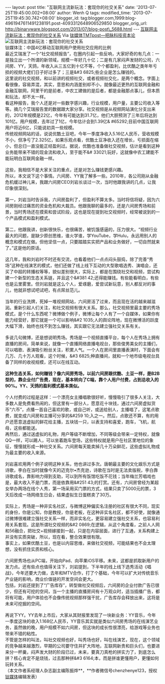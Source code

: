 --- layout: post title: "互联网主流新玩法：套现你的社交关系" date:
'2013-07-25T19:45:00.002+08:00' author: Wenh Q tags: modified\_time:
'2013-07-25T19:45:30.742+08:00' blogger\_id:
tag:blogger.com,1999:blog-4961947611491238191.post-4093312648906529850
blogger\_orig\_url:
http://binaryware.blogspot.com/2013/07/blog-post\_5688.html ---
[互联网主流新玩法：套现你的社交关系](http://www.tmtpost.com/51270.html)
Via [钛媒体TMTpost—把脉科技资本论](http://www.tmtpost.com/)
![互联网主流新玩法：套现你的社交关系](http://www.tmtpost.com/wp-content/uploads/2013/07/137468754797.jpg "互联网主流新玩法：套现你的社交关系")\
钛媒体注：中国4亿移动互联网用户使用社交应用的比例
\
最近艾瑞发了一个“社交视频报告”，在圈内引起一些反响，大家好奇的有几点：一是独立出一个所谓的新领域，规模一年好几十亿；二是有几家闷声发财的公司，六间房、YY，天鸽，年收入从三五亿到十亿不等，个个都盈利，比优酷之类年年亏损的视频大佬们日子好过多了；三是&\#3
6825;些企业是怎么赚钱的。\
这里说的社交视频，和以前讲的视频社交，或者视频社交化，是两个概念。字面上看很像，容易弄混，其实，意思和内涵差别却不小，就像最近更热的互联网金融和金融互联网，阿里干的是前者，中农工建做的是后者，都是金融那点事儿，但本质和玩法，却不太一样。\
看这种报告，我个人还是对一些数字感兴趣，行业规模，用户量，主要公司收入等等。摘几个艾瑞报告里的数据跟大家分享。社交视频是从视频网站演化分支出来的，2012年规模是22亿，今年有可能达到31.7亿，他们大胆预测了三年后将达到101亿。用户规模，去年过了1亿，今年估计会到1.39亿&
\#65292;目前中国互联网用户将近6亿，只能说初具一些规模。\
传统视频网站的话，说说优酷土豆吧，今年一季度净收入5.16亿人民币，营收规模不小，但净亏了2.325亿，如果乐观点看，优酷土豆净收入还在增长，亏损面在缩小，但总归一直没能正经盈利过。据说，优酷也准备做社交视频，估计是看到这种业务能带来不错的现金流和收入，至于能不&\#
33021;玩好，这就像中农工建能不能玩明白互联网金融一样。\
\
这些，我相信不是大家关注的重点，还是对怎么赚钱更感兴趣。\
所以，本文说下这个事情。六间房、YY我了解多一些。2010年，各公司刚从金融危机缓过神儿来，我跟六间房CEO刘岩长谈过一次，当时他跟我讲的几点，让我印象很深刻。\
\
第一，刘岩当时告诉我，六间房盈利了，但盈利不算太多。当时将信将疑，因为六间房刚经过痛苦的资金危机和大裁员。他跟我聊的最多的，还是六间房秀场和前景，当时秀场还在摸索和尝试阶段，这也是现在提到社交视频时，经常被说到的一个产品模式和盈利模式。\
\
第二，他跟我讲，创新很快乐，也很痛苦，被饥饿感逼的，压力很大。“视频行业最大的问题，是缺少原创思维，谁火学谁，学YouTube，学Hulu，永远用别人的概念和模式在做。但他坚信一点，只要踏踏实实把产品和业务做好，一切自然就来了。”这是他的原话。\
\
这几年，我和刘岩时不时还有交流，也看着他们一点点闷头鼓捣，除了完善“秀场”这种在线演艺的模式，他们还做了线上线下互动的大型歌唱选秀、演唱会，还买了中超的转播权等等，貌似差别很大，实际上，都是在围绕社交和视频，尝试构建一个新型的生态关系链，并且这个&\#381
42;还得能赚钱。有些能看明白，有些也是云里雾里。但刘岩就是这么个人，爱琢磨，爱尝试新玩意，别人都反对的事儿，他就非想试吧试吧，有点屌丝范儿。\
\
当年的行业洗牌，死掉一堆视频网站，六间房活了过来，而且现在活的越来越滋润。重新引起人们关注，和社交视频有很大关系。那么，社交视频里最主要的秀场模式，是个什么东西呢？微博做个例子，微博让每个人有了一个自媒体，如果你有能力经营好，那它就是一个可以影响&\#2
1035;人的舆论阵地，现在微博活的跃度大幅下滑，始终也找不到怎么赚钱，其实跟它无法建立强社交关系有关。\
\
多说几句微博，还是想说明秀场。秀场是一个视频直播平台，每个人在秀场上拥有直播的房间，简单来说，就像一个直播网络直播电视台，那些俊男美女的主播们，可以唱歌、表演吸引粉丝关注，积累人气。一个人在房间里直播表演时，下面会有几万、几十万人观看，这个时候，&\#3
6825;种直播间，就和一个地市级电视台具备了同样的收视规模，还可以在线互动。\
\
**这种生态关系，如何赚钱？像六间房秀场，以前六间房跟优酷、土豆一样，是B2B型的，靠企业付广告费，现在，基本转向了C端，靠个人用户付费，占到总收入的90%。YY、天鸽的盈利模式基本类似。**\
\
个人付费的过程是这样：一个漂亮女主播唱歌很好听，慢慢吸引了很多人关注，大多数人是免费看热闹的，但这里有一部分人，愿意花十块钱，通过六间房虚拟货币“六币”，点播一首自己喜欢的歌，或自己听，或送给别人，主播唱了，这笔点歌费，就变成六间房和主播可分享的&\#259
10;入之一。然后，点歌还不算，有的用户还愿意送虚拟的鲜花给主播，五块钱一只，以表支持和喜爱，跑车，飞机，航母，这些都能送。\
再然后，通过送虚拟的礼物，用户等级不断增加，不同等级会带来一定特权，就像QQ一样，可以踢人，可以坐着跑车登场，这些特权就是用户在社区里地位的象征，慢慢就形成一种社交关系。六间房每天能卖掉几十万朵鲜花，这些虚拟礼物成为最主要的收入来源。\
\
刘岩喜欢用两个例子说明这种关系，他也讲过多次。唐朝最主要的文化娱乐方式是诗歌，李白在当时就像今天的迈克尔•杰克逊，诗歌在当时是无法卖版税，李白靠诗歌成名，靠影响力得到支助，可以到所有饭馆吃饭不花钱；当年梅兰芳唱戏也是，最大收入不是门票，而是依靠用&\#251
43;的打赏。还有，六间房曾经为某超女举办两场在线个人秀，第一场采用买门票的方式，结果只卖了5000元的票，3天后改成一场网络生日会，结果虚拟生日蛋糕卖了30万。\
\
实际上，秀场是一种非实名社区，与微博这种偏实名注册的社区有很大不同，现实的身份，你是公知，你是教授，你是老板，在这种非实名社区，都不好使，就像通过微博很难建立强社交关系一样，而非实名化，更容易建立强社交关系，也容易利用关系套现。这是所谓社交视频的&\#2
0869;在逻辑，从这个角度看，之前人人网和56融合，把社交+视频嫁接到一起，只是在内容层面，进行了互通，关系构建上并没有实质突破，所以，现在看，整合效果很有限。\
事实上，如果优酷土豆，也是以内容思维，来做社交视频，可能结果也不会太理想，没有抓住实质和核心。\
\
六间房秀场也从PC端，开始向Pad、向苹果iOS平移。未来，这都是抓取新用户的发力点。还有些点也值得关注下，刘岩提到，下半年的线上线下选秀活动《唱战》，今年还要大力做，去年和MTV合作，打了个基础，今年可以扩大对传统音乐产业链的影响，商业价值链的开发空间会更大。\
包括，刘岩还提到了“广告库存”，转型做社交视频后，六间房的企业付款广告已很少，但还有可挖的空间，当一个主播的直播房间有十万观众时，适当插播广告，都将有可能，用户体验也不会像传统视频那样强干扰，广告库存会释放出来，这将是未来可挖掘的空间。\
\
再说下YY。YY去年上市后，大家从其财报里发现了一块新业务：YY音乐，今年一季度这块的收入1.168亿人民币，YY音乐其实就是类似六间房秀场的在线演艺业务，虽然做的晚，用户规模不如六间房，但这块的成长性很漂亮，给游戏等业务也带来不错的粘性。\
不管是怎样的叫法，叫社交视频也好，叫秀场也好，叫在线演艺，现在，这个领域的竞争越来越激烈，早期的公司要守住并扩大阵地，互联网新贵和巨头们，也要进来分一杯羹，闷声发大财的阶段已过，未来，要真刀真枪的拼实力了，到底怎么拼？核心肯定不是烧钱，过去那种拼&\#3
6164;本，而是拼谁更懂用户，更懂如何玩转关系。\
（本文作者系经理人杂志副主编陈振烨**，**作者微信号chenzhenye123，授权[钛媒体](http://www.tmtpost.com/ "钛媒体")编辑发表）
